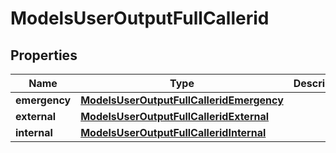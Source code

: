 

# ModelsUserOutputFullCallerid


## Properties

| Name | Type | Description | Notes |
|------------ | ------------- | ------------- | -------------|
|**emergency** | [**ModelsUserOutputFullCalleridEmergency**](ModelsUserOutputFullCalleridEmergency.md) |  |  [optional] |
|**external** | [**ModelsUserOutputFullCalleridExternal**](ModelsUserOutputFullCalleridExternal.md) |  |  [optional] |
|**internal** | [**ModelsUserOutputFullCalleridInternal**](ModelsUserOutputFullCalleridInternal.md) |  |  [optional] |



